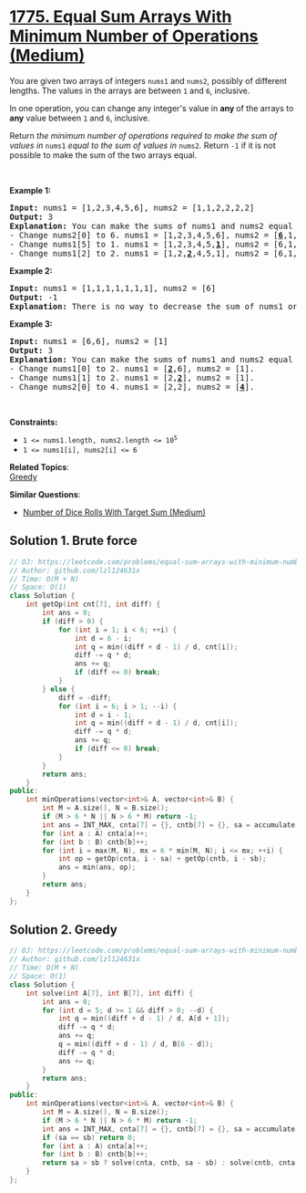 # [1775. Equal Sum Arrays With Minimum Number of Operations (Medium)](https://leetcode.com/problems/equal-sum-arrays-with-minimum-number-of-operations/)

<p>You are given two arrays of integers <code>nums1</code> and <code><font face="monospace">nums2</font></code>, possibly of different lengths. The values in the arrays are between <code>1</code> and <code>6</code>, inclusive.</p>

<p>In one operation, you can change any integer's value in <strong>any </strong>of the arrays to <strong>any</strong> value between <code>1</code> and <code>6</code>, inclusive.</p>

<p>Return <em>the minimum number of operations required to make the sum of values in </em><code>nums1</code><em> equal to the sum of values in </em><code>nums2</code><em>.</em> Return <code>-1</code>​​​​​ if it is not possible to make the sum of the two arrays equal.</p>

<p>&nbsp;</p>
<p><strong>Example 1:</strong></p>

<pre><strong>Input:</strong> nums1 = [1,2,3,4,5,6], nums2 = [1,1,2,2,2,2]
<strong>Output:</strong> 3
<strong>Explanation:</strong> You can make the sums of nums1 and nums2 equal with 3 operations. All indices are 0-indexed.
- Change nums2[0] to 6. nums1 = [1,2,3,4,5,6], nums2 = [<u><strong>6</strong></u>,1,2,2,2,2].
- Change nums1[5] to 1. nums1 = [1,2,3,4,5,<strong><u>1</u></strong>], nums2 = [6,1,2,2,2,2].
- Change nums1[2] to 2. nums1 = [1,2,<strong><u>2</u></strong>,4,5,1], nums2 = [6,1,2,2,2,2].
</pre>

<p><strong>Example 2:</strong></p>

<pre><strong>Input:</strong> nums1 = [1,1,1,1,1,1,1], nums2 = [6]
<strong>Output:</strong> -1
<strong>Explanation:</strong> There is no way to decrease the sum of nums1 or to increase the sum of nums2 to make them equal.
</pre>

<p><strong>Example 3:</strong></p>

<pre><strong>Input:</strong> nums1 = [6,6], nums2 = [1]
<strong>Output:</strong> 3
<strong>Explanation:</strong> You can make the sums of nums1 and nums2 equal with 3 operations. All indices are 0-indexed. 
- Change nums1[0] to 2. nums1 = [<strong><u>2</u></strong>,6], nums2 = [1].
- Change nums1[1] to 2. nums1 = [2,<strong><u>2</u></strong>], nums2 = [1].
- Change nums2[0] to 4. nums1 = [2,2], nums2 = [<strong><u>4</u></strong>].
</pre>

<p>&nbsp;</p>
<p><strong>Constraints:</strong></p>

<ul>
	<li><code>1 &lt;= nums1.length, nums2.length &lt;= 10<sup>5</sup></code></li>
	<li><code>1 &lt;= nums1[i], nums2[i] &lt;= 6</code></li>
</ul>


**Related Topics**:  
[Greedy](https://leetcode.com/tag/greedy/)

**Similar Questions**:
* [Number of Dice Rolls With Target Sum (Medium)](https://leetcode.com/problems/number-of-dice-rolls-with-target-sum/)

## Solution 1. Brute force

```cpp
// OJ: https://leetcode.com/problems/equal-sum-arrays-with-minimum-number-of-operations/
// Author: github.com/lzl124631x
// Time: O(M + N)
// Space: O(1)
class Solution {
    int getOp(int cnt[7], int diff) {
        int ans = 0;
        if (diff > 0) {
            for (int i = 1; i < 6; ++i) {
                int d = 6 - i;
                int q = min((diff + d - 1) / d, cnt[i]);
                diff -= q * d;
                ans += q;
                if (diff <= 0) break;
            }
        } else {
            diff = -diff;
            for (int i = 6; i > 1; --i) {
                int d = i - 1;
                int q = min((diff + d - 1) / d, cnt[i]);
                diff -= q * d;
                ans += q;
                if (diff <= 0) break;
            }
        }
        return ans;
    }
public:
    int minOperations(vector<int>& A, vector<int>& B) {
        int M = A.size(), N = B.size();
        if (M > 6 * N || N > 6 * M) return -1;
        int ans = INT_MAX, cnta[7] = {}, cntb[7] = {}, sa = accumulate(begin(A), end(A), 0), sb = accumulate(begin(B), end(B), 0);
        for (int a : A) cnta[a]++;
        for (int b : B) cntb[b]++;
        for (int i = max(M, N), mx = 6 * min(M, N); i <= mx; ++i) {
            int op = getOp(cnta, i - sa) + getOp(cntb, i - sb);
            ans = min(ans, op);
        }
        return ans;
    }
};
```

## Solution 2. Greedy

```cpp
// OJ: https://leetcode.com/problems/equal-sum-arrays-with-minimum-number-of-operations/
// Author: github.com/lzl124631x
// Time: O(M + N)
// Space: O(1)
class Solution {
    int solve(int A[7], int B[7], int diff) {
        int ans = 0;
        for (int d = 5; d >= 1 && diff > 0; --d) {
            int q = min((diff + d - 1) / d, A[d + 1]);
            diff -= q * d;
            ans += q;
            q = min((diff + d - 1) / d, B[6 - d]);
            diff -= q * d;
            ans += q;
        }
        return ans;
    }
public:
    int minOperations(vector<int>& A, vector<int>& B) {
        int M = A.size(), N = B.size();
        if (M > 6 * N || N > 6 * M) return -1;
        int ans = INT_MAX, cnta[7] = {}, cntb[7] = {}, sa = accumulate(begin(A), end(A), 0), sb = accumulate(begin(B), end(B), 0);
        if (sa == sb) return 0;
        for (int a : A) cnta[a]++;
        for (int b : B) cntb[b]++;
        return sa > sb ? solve(cnta, cntb, sa - sb) : solve(cntb, cnta, sb - sa);
    }
};
```